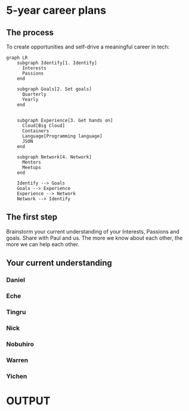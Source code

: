 # 5-year career plans
## The process
To create opportunities and self-drive a meaningful career in tech:
```mermaid
graph LR
    subgraph Identify[1. Identify]
      Interests
      Passions
    end

    subgraph Goals[2. Set goals]
      Quarterly
      Yearly
    end


    subgraph Experience[3. Get hands on]
      Cloud[Big Cloud]
      Containers
      Language[Programming language]
      JSON
    end

    subgraph Network[4. Network]
      Mentors
      Meetups
    end

    Identify --> Goals
    Goals --> Experience
    Experience --> Network
    Network --> Identify
```

## The first step
Brainstorm your current understanding of your Interests, Passions and goals.
Share with Paul and us. 
The more we know about each other, the more we can help each other.

## Your current understanding

### Daniel

### Eche

### Tingru

### Nick

### Nobuhiro

### Warren


### Yichen

# OUTPUT


